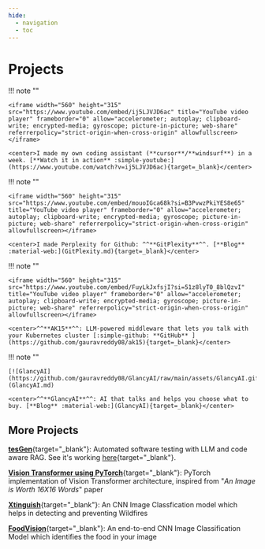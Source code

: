 ```yaml
---
hide:
  - navigation
  - toc
---
```


# **Projects**

<div class="grid cards" markdown>

!!! note ""

    <iframe width="560" height="315" src="https://www.youtube.com/embed/ij5LJVJD6ac" title="YouTube video player" frameborder="0" allow="accelerometer; autoplay; clipboard-write; encrypted-media; gyroscope; picture-in-picture; web-share" referrerpolicy="strict-origin-when-cross-origin" allowfullscreen></iframe>

    <center>I made my own coding assistant (**cursor**/**windsurf**) in a week. [**Watch it in action** :simple-youtube:](https://www.youtube.com/watch?v=ij5LJVJD6ac){target=_blank}</center>

!!! note ""

    <iframe width="560" height="315" src="https://www.youtube.com/embed/mouoIGca68k?si=B3PvwzPkiYES8e65" title="YouTube video player" frameborder="0" allow="accelerometer; autoplay; clipboard-write; encrypted-media; gyroscope; picture-in-picture; web-share" referrerpolicy="strict-origin-when-cross-origin" allowfullscreen></iframe>

    <center>I made Perplexity for Github: ^^**GitPlexity**^^. [**Blog** :material-web:](GitPlexity.md){target=_blank}</center>
</div>

<div class="grid cards" markdown>

!!! note ""

    <iframe width="560" height="315" src="https://www.youtube.com/embed/FuyLkJxfsjI?si=51z8lyT0_8blQzvI" title="YouTube video player" frameborder="0" allow="accelerometer; autoplay; clipboard-write; encrypted-media; gyroscope; picture-in-picture; web-share" referrerpolicy="strict-origin-when-cross-origin" allowfullscreen></iframe>

    <center>^^**AK15**^^: LLM-powered middleware that lets you talk with your Kubernetes cluster [:simple-github: **GitHub** ](https://github.com/gauravreddy08/ak15){target=_blank}</center>

!!! note ""

    [![GlancyAI](https://github.com/gauravreddy08/GlancyAI/raw/main/assets/GlancyAI.gif)](GlancyAI.md)

    <center>^^**GlancyAI**^^: AI that talks and helps you choose what to buy. [**Blog** :material-web:](GlancyAI){target=_blank}</center>
</div>


## More Projects

[**tesGen**](https://youtu.be/PYhTg8f4q08){target="_blank"}: Automated software testing with LLM and code aware RAG. See it's working [here](https://youtu.be/PYhTg8f4q08){target="_blank"}.

[**Vision Transformer using PyTorch**](VisionTransformer.md){target="\_blank"}: PyTorch implementation of Vision Transformer architecture, inspired from "_An Image is Worth 16X16 Words_" paper

[**Xtinguish**](xtinguish.md){target="_blank"}: An CNN Image Classfication model which helps in detecting and preventing Wildfires

[**FoodVision**](FoodVision.md){target="_blank"}: An end-to-end CNN Image Classification Model which identifies the food in your image


<!-- [**AK15: Agentic Kubernetes**](https://github.com/gauravreddy08/ak15){target="_blank"}: LLM-powered middleware that automates and performs human-like, context-aware information retrieval queries for Kubernetes clusters

[**GitPlexity**](GitPlexity.md){target="_blank"}: LLM based intelligent guide for seamless navigation of GitHub repositories. It transforms the way you explore codebases.

[**GlancyAI**](GlancyAI.md){target="_blank"}: LLM (like ChatGPT) that you can talk with, and it recommends products and helps you make your educated guess to buy a product. -->